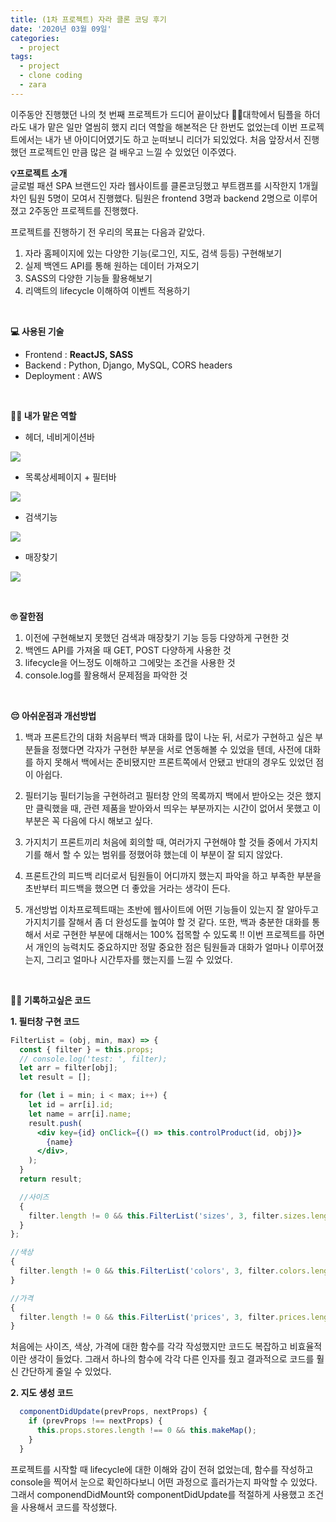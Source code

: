 ```yaml
---
title: (1차 프로젝트) 자라 클론 코딩 후기
date: '2020년 03월 09일'
categories:
  - project
tags:
  - project
  - clone coding
  - zara
---
```


이주동안 진행했던 나의 첫 번째 프로젝트가 드디어 끝이났다 🥳🥳대학에서 팀플을 하더라도 내가 맡은 일만 열씸히 했지 리더 역할을 해본적은 단 한번도 없었는데 이번 프로젝트에서는 내가 낸 아이디어였기도 하고 눈떠보니 리더가 되있었다. 처음 앞장서서 진행했던 프로젝트인 만큼 많은 걸 배우고 느낄 수 있었던 이주였다.

**💡프로젝트 소개**
</br>
글로벌 패션 SPA 브랜드인 자라 웹사이트를 클론코딩했고 부트캠프를 시작한지 1개월차인 팀원 5명이 모여서 진행했다. 팀원은 frontend 3명과 backend 2명으로 이루어졌고 2주동안 프로젝트를 진행했다.

프로젝트를 진행하기 전 우리의 목표는 다음과 같았다.

1. 자라 홈페이지에 있는 다양한 기능(로그인, 지도, 검색 등등) 구현해보기
2. 실제 백엔드 API를 통해 원하는 데이터 가져오기
3. SASS의 다양한 기능들 활용해보기
4. 리액트의 lifecycle 이해하여 이벤트 적용하기

</br>

**💻 사용된 기술**

- Frontend : **ReactJS, SASS**
- Backend : Python, Django, MySQL, CORS headers
- Deployment : AWS

</br>

**💪🏻 내가 맡은 역할**

- 헤더, 네비게이션바

![](https://images.velog.io/images/ppl8709/post/cf5fb74e-e74a-4e60-9c57-acffba474f60/image.png)

- 목록상세페이지 + 필터바

![](https://images.velog.io/images/ppl8709/post/61124059-71e3-4dd5-a82a-28eb3703105a/image.png)

- 검색기능

![](https://images.velog.io/images/ppl8709/post/6661f6d3-3dc8-49e5-837a-42c3c7639f19/image.png)

- 매장찾기

![](https://images.velog.io/images/ppl8709/post/996505a9-d1b2-4998-91a5-26d0eae7fdb1/image.png)

</br>

**🙄 잘한점**

1. 이전에 구현해보지 못했던 검색과 매장찾기 기능 등등 다양하게 구현한 것
2. 백엔드 API를 가져올 때 GET, POST 다양하게 사용한 것
3. lifecycle을 어느정도 이해하고 그에맞는 조건을 사용한 것
4. console.log를 활용해서 문제점을 파악한 것

</br>

**😔 아쉬운점과 개선방법**

1. 백과 프론트간의 대화
   처음부터 백과 대화를 많이 나눈 뒤, 서로가 구현하고 싶은 부분들을 정했다면 각자가 구현한 부분을 서로 연동해볼 수 있었을 텐데, 사전에 대화를 하지 못해서 백에서는 준비됐지만 프론트쪽에서 안됐고 반대의 경우도 있었던 점이 아쉽다.

2. 필터기능
   필터기능을 구현하려고 필터창 안의 목록까지 백에서 받아오는 것은 했지만 클릭했을 때, 관련 제품을 받아와서 띄우는 부분까지는 시간이 없어서 못했고 이 부분은 꼭 다음에 다시 해보고 싶다.
3. 가지치기
   프론트끼리 처음에 회의할 때, 여러가지 구현해야 할 것들 중에서 가지치기를 해서 할 수 있는 범위를 정했어햐 했는데 이 부분이 잘 되지 않았다.

4. 프론트간의 피드백
   리더로서 팀원들이 어디까지 했는지 파악을 하고 부족한 부분을 초반부터 피드백을 했으면 더 좋았을 거라는 생각이 든다.

5. 개선방법
   이차프로젝트때는 초반에 웹사이트에 어떤 기능들이 있는지 잘 알아두고 가지치기를 잘해서 좀 더 완성도를 높여야 할 것 같다. 또한, 백과 충분한 대화를 통해서 서로 구현한 부분에 대해서는 100% 접목할 수 있도록 !! 이번 프로젝트를 하면서 개인의 능력치도 중요하지만 정말 중요한 점은 팀원들과 대화가 얼마나 이루어졌는지, 그리고 얼마나 시간투자를 했는지를 느낄 수 있었다.

</br>

**✍🏻 기록하고싶은 코드**

**1. 필터창 구현 코드**

```jsx
FilterList = (obj, min, max) => {
  const { filter } = this.props;
  // console.log('test: ', filter);
  let arr = filter[obj];
  let result = [];

  for (let i = min; i < max; i++) {
    let id = arr[i].id;
    let name = arr[i].name;
    result.push(
      <div key={id} onClick={() => this.controlProduct(id, obj)}>
        {name}
      </div>,
    );
  }
  return result;

  //사이즈
  {
    filter.length != 0 && this.FilterList('sizes', 3, filter.sizes.length);
  }
};

//색상
{
  filter.length != 0 && this.FilterList('colors', 3, filter.colors.length);
}

//가격
{
  filter.length != 0 && this.FilterList('prices', 3, filter.prices.length);
}
```

처음에는 사이즈, 색상, 가격에 대한 함수를 각각 작성했지만 코드도 복잡하고 비효율적이란 생각이 들었다. 그래서 하나의 함수에 각각 다른 인자를 줬고 결과적으로 코드를 훨신 간단하게 줄일 수 있었다.

**2. 지도 생성 코드**

```jsx
  componentDidUpdate(prevProps, nextProps) {
    if (prevProps !== nextProps) {
      this.props.stores.length !== 0 && this.makeMap();
    }
  }
```

프로젝트를 시작할 때 lifecycle에 대한 이해와 감이 전혀 없었는데, 함수를 작성하고 console을 찍어서 눈으로 확인하다보니 어떤 과정으로 흘러가는지 파악할 수 있었다. 그래서 componendDidMount와 componentDidUpdate를 적절하게 사용했고 조건을 사용해서 코드를 작성했다.
